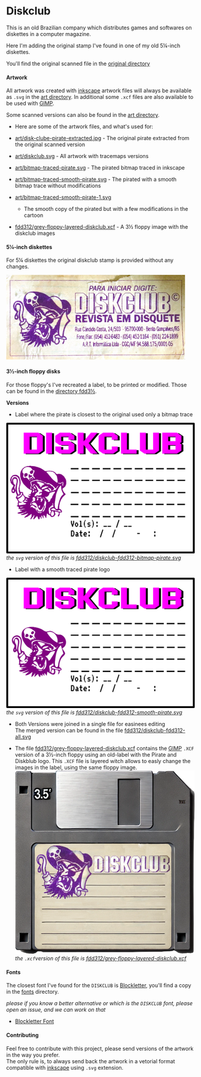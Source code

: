 # Diskclub

This is an old Brazilian company which distributes games and softwares on
diskettes in a computer magazine.

Here I'm adding the original stamp I've found in one of my old 5¼-inch diskettes.

You'll find the original scanned file in the [original directory](original)

#### Artwork

All artwork was created with [inkscape](https://inkscape.org/) artwork files
will always be available as `.svg` in the [art directory](art). In additional
some `.xcf` files are also available to be used with [GIMP](https://gimp.org).

Some scanned versions can also be found in the [art directory](art).

- Here are some of the artwork files, and what's used for:

- [art/disk-clube-pirate-extracted.jpg](art/disk-clube-pirate-extracted.jpg) -
  The original pirate extracted from the original scanned version
- [art/diskclub.svg](art/diskclub.svg) - All artwork with tracemaps versions
- [art/bitmap-traced-pirate.svg](art/bitmap-traced-pirate.svg) - The pirated
  bitmap traced in inkscape
- [art/bitmap-traced-smooth-pirate.svg](art/bitmap-traced-smooth-pirate.svg) -
  The pirated with a smooth bitmap trace without modifications
- [art/bitmap-traced-smooth-pirate-1.svg](art/bitmap-traced-smooth-pirate-1.svg)
  - The smooth copy of the pirated but with a few modifications in the cartoon
- [fdd312/grey-floppy-layered-diskclub.xcf](fdd312/grey-floppy-layered-diskclub.xcf) - A 3½ floppy image with the diskclub images

#### 5¼-inch diskettes

For 5¼ diskettes the original diskclub stamp is provided without any changes.

[<img src="original/diskclub-original.png">](original/diskclub-original.png)

#### 3½-inch floppy disks

For those floppy's I've recreated a label, to be printed or modified.
Those can be found in the [directory fdd3½](fdd312).

**Versions**

- Label where the pirate is closest to the original used only a bitmap
  trace

[<img src="fdd312/diskclub-bitmap-pirate.png">](fdd312/diskclub-bitmap-pirate.png)
_the `svg` version of this file is
[fdd312/diskclub-fdd312-bitmap-pirate.svg](fdd312/diskclub-fdd312-bitmap-pirate.svg)_

- Label with a smooth traced pirate logo

[<img src="fdd312/diskclub-smooth-pirate.png">](fdd312/diskclub-fdd312-smooth-pirate.svg)
_the `svg` version of this file is [fdd312/diskclub-fdd312-smooth-pirate.svg](./fdd312/diskclub-fdd312-smooth-pirate.svg)_

- Both Versions were joined in a single file for easinees editing  
  The merged version can be found in the file
  [fdd312/diskclub-fdd312-all.svg](fdd312/diskclub-fdd312-all.svg)

- The file
  [fdd312/grey-floppy-layered-diskclub.xcf](fdd312/grey-floppy-layered-diskclub.xcf)
  contains the [GIMP](https://www.gimp.org/downloads/) `.XCF` version of a 3½-inch floppy
  using an old-label with the Pirate and Diskblub logo. This `.XCF` file is
  layered witch allows to easly change the images in the label, using the same
  floppy image.  
  [<img src="fdd312/grey-floppy-layered-diskclub.png">](fdd312/grey-floppy-layered-diskclub.xcf)  
  _the `.xcf`version of this file is [fdd312/grey-floppy-layered-diskclub.xcf](fdd312/grey-floppy-layered-diskclub.xcf)_

#### Fonts

The closest font I've found for the `DISKCLUB` is
[Blockletter](https://www.1001fonts.com/blockletter-font.html), you'll find a
copy in the [fonts](fonts) directory.

_please if you know a better alternative or which is the `DISKCLUB` font, please
open an issue, and we can work on that_

- [Blockletter Font](fonts/Blockletter.otf)

#### Contributing

Feel free to contribute with this project, please send versions of the artwork
in the way you prefer.  
The only rule is, to always send back the artwork in a vetorial format
compatible with [inkscape](https://inkscape.org/) using `.svg` extension.
